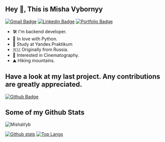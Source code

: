 ## Hey 👋, This is Misha Vybornyy

[![Gmail Badge](https://img.shields.io/badge/-vbrn.mv@gmail.com-c14438?style=flat&logo=Gmail&logoColor=white&link=mailto:vbrn.mv@gmail.com)](mailto:vbrn.mv@gmail.com) 
[![Linkedin Badge](https://img.shields.io/badge/-mikhail_vybornyy-0072b1?style=flat&logo=Linkedin&logoColor=white&link=https://www.linkedin.com/in/mikhail-vybornyy-2a510a253/)](https://www.linkedin.com/in/mikhail-vybornyy-2a510a253/) [![Portfolio Badge](https://img.shields.io/badge/resume-web-blue?style=flat&link=https://mishavyb.github.io//)](https://mishavyb.github.io/) <p align='left'>

- 🛠 I'm backend developer. 
- 🐍 In love with Python. 
- 📖 Study at Yandex.Praktikum
- 🇷🇺 Originally from Russia. 
- 👀 Interested in Cinematography. 
- ⛰ Hiking mountains.

## Have a look at my last project. Any contributions are greatly appreciated.
[![Github Badge](https://img.shields.io/badge/-MishaVyb-grey?style=flat&logo=github&logoColor=white&link=https://github.com/MishaVyb/bizarre-poker)](https://github.com/MishaVyb/bizarre-poker)
  
## Some of my Github Stats
<p align=left> <img src=https://komarev.com/ghpvc/?username=MishaVyb alt=MishaVyb /> </p>

[![Github stats](https://github-readme-stats.vercel.app/api?username=MishaVyb&show_icons=true&include_all_commits=true)](https://github.com/MishaVyb/github-readme-stats)
[![Top Langs](https://github-readme-stats.vercel.app/api/top-langs/?username=MishaVyb&layout=compact)](https://github.com/MishaVyb/github-readme-stats)
